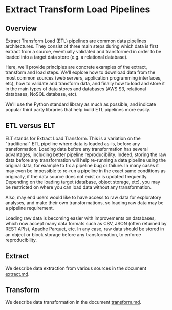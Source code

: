 # Extract Transform Load Pipelines

## Overview

Extract Transform Load (ETL) pipelines are common data pipelines architectures.
They consist of three main steps during which data is first extract from a
source, eventually validated and transformed in order to be loaded into a
target data store (e.g. a relational database).

Here, we'll provide principles are concrete examples of the extract, transform
and load steps. We'll explore how to download data from the most common sources
(web servers, application programming interfaces, etc), how to validate and
transform data, and finally how to load and store it in the main types of data
stores and databases (AWS S3, relational databases, NoSQL database, etc).

We'll use the Python standard library as much as possible, and indicate popular
third party libraries that help build ETL pipelines more easily.

## ETL versus ELT

ELT stands for Extract Load Transform. This is a variation on the "traditional"
ETL pipeline where data is loaded as-is, before any transformation. Loading
data before any transformation has several advantages, including better
pipeline reproducibility. Indeed, storing the raw data before any
transformation will help re-running a data pipeline using the original data,
for example to fix a pipeline bug or failure. In many cases it may even be impossible to re-run a pipeline in the exact same conditions as originally, if the data source does not exist or is updated frequently. Depending on the loading target (database, object storage, etc), you may be restricted on where you can load data without any transformation.

Also, may end users would like to have access to raw data for exploratory
analyses, and make their own transformations, so loading raw data may be a
pipeline requirement.

Loading raw data is becoming easier with improvements on databases, which now
accept many data formats such as CSV, JSON (often returned by REST APIs),
Apache Parquet, etc. In any case, raw data should be stored in an object or
block storage before any transformation, to enforce reproducibility.

## Extract

We describe data extraction from various sources in the document
[extract.md](extract.md).

## Transform

We describe data transformation in the document [transform.md](transform.md).
